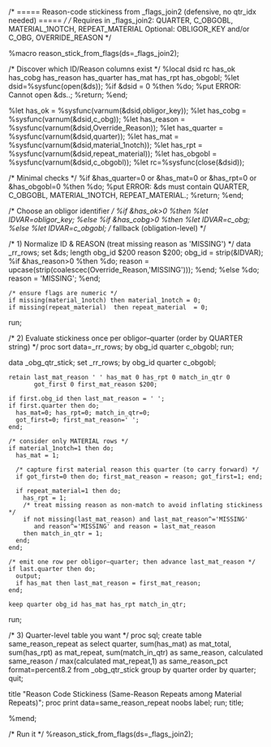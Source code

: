 /* ===== Reason-code stickiness from _flags_join2 (defensive, no qtr_idx needed) ===== */
/* Requires in _flags_join2: QUARTER, C_OBGOBL, MATERIAL_1NOTCH, REPEAT_MATERIAL
   Optional: OBLIGOR_KEY and/or C_OBG, OVERRIDE_REASON                                  */

%macro reason_stick_from_flags(ds=_flags_join2);

  /* Discover which ID/Reason columns exist */
  %local dsid rc has_ok has_cobg has_reason has_quarter has_mat has_rpt has_obgobl;
  %let dsid=%sysfunc(open(&ds));
  %if &dsid = 0 %then %do; %put ERROR: Cannot open &ds..; %return; %end;

  %let has_ok      = %sysfunc(varnum(&dsid,obligor_key));
  %let has_cobg    = %sysfunc(varnum(&dsid,c_obg));
  %let has_reason  = %sysfunc(varnum(&dsid,Override_Reason));
  %let has_quarter = %sysfunc(varnum(&dsid,quarter));
  %let has_mat     = %sysfunc(varnum(&dsid,material_1notch));
  %let has_rpt     = %sysfunc(varnum(&dsid,repeat_material));
  %let has_obgobl  = %sysfunc(varnum(&dsid,c_obgobl));
  %let rc=%sysfunc(close(&dsid));

  /* Minimal checks */
  %if &has_quarter=0 or &has_mat=0 or &has_rpt=0 or &has_obgobl=0 %then %do;
    %put ERROR: &ds must contain QUARTER, C_OBGOBL, MATERIAL_1NOTCH, REPEAT_MATERIAL.;
    %return;
  %end;

  /* Choose an obligor identifier */
  %if &has_ok>0 %then %let IDVAR=obligor_key;
  %else %if &has_cobg>0 %then %let IDVAR=c_obg;
  %else %let IDVAR=c_obgobl;           /* fallback (obligation-level) */

  /* 1) Normalize ID & REASON (treat missing reason as 'MISSING') */
  data _rr_rows;
    set &ds;
    length obg_id $200 reason $200;
    obg_id = strip(&IDVAR);
    %if &has_reason>0 %then %do;
      reason = upcase(strip(coalescec(Override_Reason,'MISSING')));
    %end;
    %else %do;
      reason = 'MISSING';
    %end;

    /* ensure flags are numeric */
    if missing(material_1notch) then material_1notch = 0;
    if missing(repeat_material)  then repeat_material  = 0;
  run;

  /* 2) Evaluate stickiness once per obligor–quarter (order by QUARTER string) */
  proc sort data=_rr_rows; by obg_id quarter c_obgobl; run;

  data _obg_qtr_stick;
    set _rr_rows;
    by obg_id quarter c_obgobl;

    retain last_mat_reason ' ' has_mat 0 has_rpt 0 match_in_qtr 0
           got_first 0 first_mat_reason $200;

    if first.obg_id then last_mat_reason = ' ';
    if first.quarter then do;
      has_mat=0; has_rpt=0; match_in_qtr=0;
      got_first=0; first_mat_reason=' ';
    end;

    /* consider only MATERIAL rows */
    if material_1notch=1 then do;
      has_mat = 1;

      /* capture first material reason this quarter (to carry forward) */
      if got_first=0 then do; first_mat_reason = reason; got_first=1; end;

      if repeat_material=1 then do;
        has_rpt = 1;
        /* treat missing reason as non-match to avoid inflating stickiness */
        if not missing(last_mat_reason) and last_mat_reason^='MISSING'
           and reason^='MISSING' and reason = last_mat_reason
        then match_in_qtr = 1;
      end;
    end;

    /* emit one row per obligor–quarter; then advance last_mat_reason */
    if last.quarter then do;
      output;
      if has_mat then last_mat_reason = first_mat_reason;
    end;

    keep quarter obg_id has_mat has_rpt match_in_qtr;
  run;

  /* 3) Quarter-level table you want */
  proc sql;
    create table same_reason_repeat as
    select quarter,
           sum(has_mat)      as mat_total,
           sum(has_rpt)      as mat_repeat,
           sum(match_in_qtr) as same_reason,
           calculated same_reason / max(calculated mat_repeat,1)
             as same_reason_pct format=percent8.2
    from _obg_qtr_stick
    group by quarter
    order by quarter;
  quit;

  title "Reason Code Stickiness (Same-Reason Repeats among Material Repeats)";
  proc print data=same_reason_repeat noobs label; run;
  title;

%mend;

/* Run it */
%reason_stick_from_flags(ds=_flags_join2);
